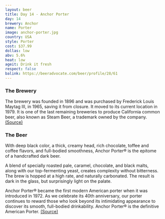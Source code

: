 ```yaml
---
layout: beer
title: Day 14 - Anchor Porter
day: 14
brewery: Anchor
name: Porter
image: anchor-porter.jpg
country: USA
style: Porter
cost: $37.99
dollas: low
abv: 5.6%
heat: low
ageit: Drink it fresh
respect: false
balink: https://beeradvocate.com/beer/profile/28/61
---
```


### The Brewery

The brewery was founded in 1896 and was purchased by Frederick Louis Maytag III, in 1965, saving it from closure. It moved to its current location in 1979. It is one of the last remaining breweries to produce California common beer, also known as Steam Beer, a trademark owned by the company. [(Source)]()

### The Beer

With deep black color, a thick, creamy head, rich chocolate, toffee and coffee flavors, and full-bodied smoothness, Anchor Porter® is the epitome of a handcrafted dark beer.

A blend of specially roasted pale, caramel, chocolate, and black malts, along with our top-fermenting yeast, creates complexity without bitterness. The brew is hopped at a high rate, and naturally carbonated. The result is dark in the glass, but surprisingly light on the palate.

Anchor Porter® became the first modern American porter when it was introduced in 1972. As we celebrate its 40th anniversary, our porter continues to reward those who look beyond its intimidating appearance to discover its smooth, full-bodied drinkability. Anchor Porter® is the definitive American Porter. [(Source)](https://www.anchorbrewing.com/beer/anchor_porter)